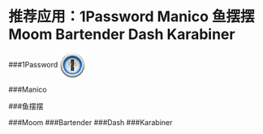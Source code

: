 # 推荐应用：1Password Manico 鱼摆摆 Moom Bartender Dash Karabiner


###1Password
<img src="../img/1password.png" width = "50" height = "50" alt="图片名称" align=center />

###Manico 

###鱼摆摆 

###Moom 
###Bartender 
###Dash 
###Karabiner